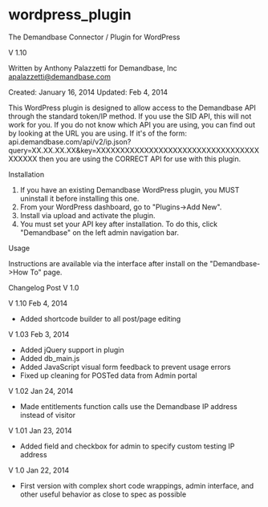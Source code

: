 wordpress_plugin
================

The Demandbase Connector / Plugin for WordPress

V 1.10

Written by Anthony Palazzetti
for Demandbase, Inc
apalazzetti@demandbase.com

Created:    January 16, 2014
Updated:     Feb 4, 2014


This WordPress plugin is designed to allow access to the Demandbase API through the standard token/IP method. If you use the SID API, this will not work for you. If you do not know which API you are using, you can find out by looking at the URL you are using. If it's of the form: api.demandbase.com/api/v2/ip.json?query=XX.XX.XX.XX&key=XXXXXXXXXXXXXXXXXXXXXXXXXXXXXXXXXXXXXXXX then you are using the CORRECT API for use with this plugin.

Installation

1. If you have an existing Demandbase WordPress plugin, you MUST uninstall it before installing this one.
2. From your WordPress dashboard, go to "Plugins->Add New".
3. Install via upload and activate the plugin.
4. You must set your API key after installation. To do this, click "Demandbase" on the left admin navigation bar.

Usage

Instructions are available via the interface after install on the "Demandbase->How To" page.


Changelog Post V 1.0

V 1.10
Feb 4, 2014
- Added shortcode builder to all post/page editing

V 1.03
Feb 3, 2014
- Added jQuery support in plugin
- Added db_main.js
- Added JavaScript visual form feedback to prevent usage errors
- Fixed up cleaning for POSTed data from Admin portal

V 1.02
Jan 24, 2014
- Made entitlements function calls use the Demandbase IP address instead of visitor

V 1.01
Jan 23, 2014
- Added field and checkbox for admin to specify custom testing IP address

V 1.0
Jan 22, 2014
- First version with complex short code wrappings, admin interface, and other useful behavior as close to spec as possible
